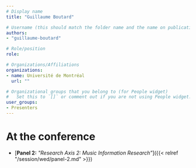 ```yaml
---
# Display name
title: "Guillaume Boutard"

# Username (this should match the folder name and the name on publications)
authors:
- "guillaume-boutard"

# Role/position
role:

# Organizations/Affiliations
organizations:
- name: Université de Montréal
  url: ""

# Organizational groups that you belong to (for People widget)
#   Set this to `[]` or comment out if you are not using People widget.
user_groups:
- Presenters
---
```


<!-- 
# About

Elit exercitation eu occaecat velit ad.
-->

# At the conference

- [**Panel 2:** *"Research Axis 2: Music Information Research"*]({{< relref "/session/wed/panel-2.md" >}})